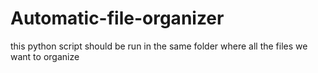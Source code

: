 # Automatic-file-organizer

this python script should be run in the same folder where all the files we want to organize
